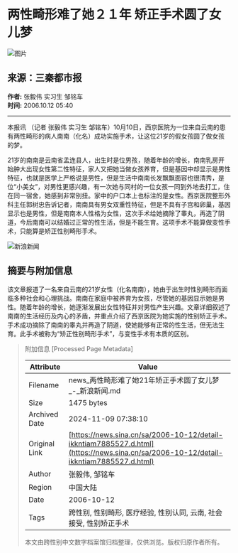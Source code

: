 # 两性畸形难了她２１年 矫正手术圆了女儿梦

![图片](//n.sinaimg.cn/sinakd10200/360/w180h180/20221208/03fb-9bcbe8883c37d08ce916a67f0ff60a59.jpg)

## 来源：三秦都市报  
**作者:** 张毅伟 实习生 邹铭车  
**时间:** 2006.10.12 05:40  

---

本报讯 （记者 张毅伟 实习生 邹铭车）10月10日，西京医院为一位来自云南的患有两性畸形的病人南南（化名）成功实施手术，让这位21岁的假女孩圆了做女孩的梦。

21岁的南南是云南省孟连县人，出生时是位男孩，随着年龄的增长，南南乳房开始肿大出现女性第二性特征，家人又把她当做女孩养育，但是基因中却显示是男性特征，也就是医学上严格说是男性，但是生活中南南长发飘飘面容也很清秀，是位“小美女”，对男性更感兴趣，有一次她与同村的一位女孩一同到外地去打工，住在同一宿舍，她感到非常别扭。家中的户口本上也标注的是女性。西京医院整形外科主任郭树忠告诉记者，南南具有男女双重性特征，但是不具有子宫和卵巢，基因显示也是男性，但是南南本人性格为女性，这次手术给她摘除了睾丸，再造了阴道，今后南南可以结婚过正常的性生活，但是不能生育。这项手术不能算做变性手术，只能算是矫正性别畸形手术。

![新浪新闻](https://n.sinaimg.cn/default/80905340/20200331/sinalogo.png)

## 摘要与附加信息

<!-- tcd_abstract -->
该文章报道了一名来自云南的21岁女性（化名南南），她由于出生时性别畸形而面临多种社会和心理挑战。南南在家庭中被养育为女孩，尽管她的基因显示她是男性。随着年龄的增长，她逐渐发展出女性特征并对男性产生兴趣。文章详细叙述了南南的生活经历及内心的矛盾，并重点介绍了西京医院为她实施的性别矫正手术。手术成功摘除了南南的睾丸并再造了阴道，使她能够有正常的性生活，但无法生育。此手术被称为“矫正性别畸形手术”，与变性手术有本质的区别。
<!-- tcd_abstract_end -->

> 附加信息 [Processed Page Metadata]
>
> | Attribute       | Value                                  |
> |-----------------|----------------------------------------|
> | Filename        | news_两性畸形难了她21年矫正手术圆了女儿梦_-_新浪新闻.md                             |
> | Size            | 1475 bytes                           |
> | Archived Date   | 2024-11-09 07:38:10                             |
> | Original Link   | [https://news.sina.cn/sa/2006-10-12/detail-ikkntiam7885527.d.html](https://news.sina.cn/sa/2006-10-12/detail-ikkntiam7885527.d.html)                       |
> | Author          | 张毅伟, 邹铭车                               |
> | Region          | 中国大陆                               |
> | Date            | 2006-10-12                                 |
> | Tags            | 跨性别, 性别畸形, 医疗经验, 性别认同, 云南, 社会接受, 性别矫正手术                                 |
>
> 本文由跨性别中文数字档案馆归档整理，仅供浏览。版权归原作者所有。
>